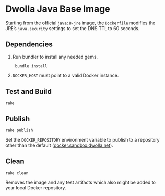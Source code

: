 # Dwolla Java Base Image

Starting from the official [`java:8-jre`](https://github.com/docker-library/java/blob/master/openjdk-8-jre/Dockerfile) image, the `Dockerfile` modifies the JRE’s `java.security` settings to set the DNS TTL to 60 seconds.

## Dependencies
1. Run bundler to install any needed gems.

        bundle install
2. `DOCKER_HOST` must point to a valid Docker instance.

## Test and Build

    rake

## Publish

    rake publish

Set the `DOCKER_REPOSITORY` environment variable to publish to a repository other than the default ([docker.sandbox.dwolla.net](https://docker.sandbox.dwolla.net/ui)).

## Clean

    rake clean

Removes the image and any test artifacts which also might be added to your local Docker repository.
